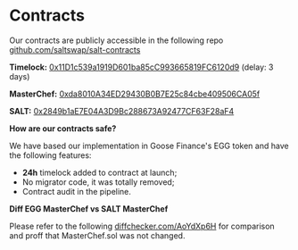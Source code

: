 # Contracts

Our contracts are publicly accessible in the following repo [github.com/saltswap/salt-contracts](https://github.com/saltswap/salt-contracts)

**Timelock:** [0x11D1c539a1919D601ba85cC993665819FC6120d9](https://bscscan.com/address/0x11D1c539a1919D601ba85cC993665819FC6120d9) (delay: 3 days)

**MasterChef:** [0xda8010A34ED29430B0B7E25c84cbe409506CA05f](https://bscscan.com/address/0xda8010A34ED29430B0B7E25c84cbe409506CA05f)

**SALT:** [0x2849b1aE7E04A3D9Bc288673A92477CF63F28aF4](https://bscscan.com/address/0x2849b1aE7E04A3D9Bc288673A92477CF63F28aF4)

**How are our contracts safe?**

We have based our implementation in Goose Finance's EGG token and have the following features:

- **24h** timelock added to contract at launch;
- No migrator code, it was totally removed;
- Contract audit in the pipeline.

**Diff EGG MasterChef vs SALT MasterChef**

Please refer to the following [diffchecker.com/AoYdXp6H](https://www.diffchecker.com/AoYdXp6H) for comparison and proff that MasterChef.sol was not changed.
